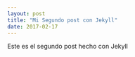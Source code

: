 ```yaml
---
layout: post
title: "Mi Segundo post con Jekyll"
date: 2017-02-17
---
```


Este es el segundo post hecho con Jekyll